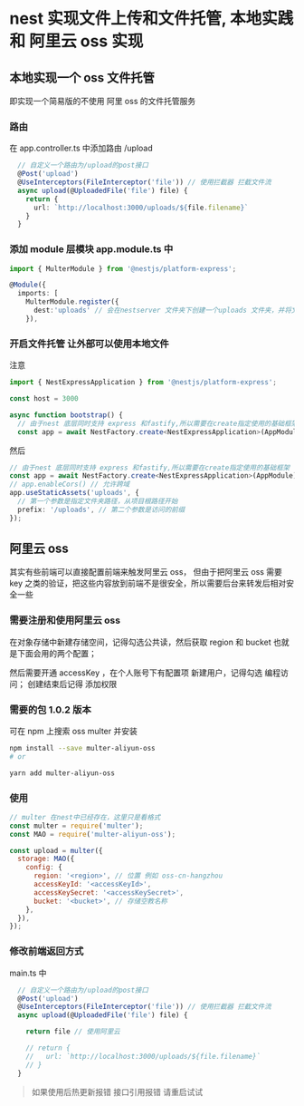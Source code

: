 # nest 实现文件上传和文件托管, 本地实践和 阿里云 oss 实现

## 本地实现一个 oss 文件托管

即实现一个简易版的不使用 阿里 oss 的文件托管服务

### 路由

在 app.controller.ts 中添加路由 /upload

```ts
  // 自定义一个路由为/upload的post接口
  @Post('upload')
  @UseInterceptors(FileInterceptor('file')) // 使用拦截器 拦截文件流
  async upload(@UploadedFile('file') file) {
    return {
      url: `http://localhost:3000/uploads/${file.filename}`
    }
  }
```

### 添加 module 层模块 app.module.ts 中

```ts
import { MulterModule } from '@nestjs/platform-express';

@Module({
  imports: [
    MulterModule.register({
      dest:'uploads' // 会在nestserver 文件夹下创建一个uploads 文件夹，并将文件存入此处
    }),
```

### 开启文件托管 让外部可以使用本地文件

注意

```ts
import { NestExpressApplication } from '@nestjs/platform-express';

const host = 3000

async function bootstrap() {
  // 由于nest 底层同时支持 express 和fastify,所以需要在create指定使用的基础框架
  const app = await NestFactory.create<NestExpressApplication>(AppModule);
```

然后

```ts
// 由于nest 底层同时支持 express 和fastify,所以需要在create指定使用的基础框架
const app = await NestFactory.create<NestExpressApplication>(AppModule);
// app.enableCors() // 允许跨域
app.useStaticAssets('uploads', {
  // 第一个参数是指定文件夹路径，从项目根路径开始
  prefix: '/uploads', // 第二个参数是访问的前缀
});
```

## 阿里云 oss

其实有些前端可以直接配置前端来触发阿里云 oss， 但由于把阿里云 oss 需要 key 之类的验证，把这些内容放到前端不是很安全，所以需要后台来转发后相对安全一些

### 需要注册和使用阿里云 oss

在对象存储中新建存储空间，记得勾选公共读，然后获取 region 和 bucket 也就是下面会用的两个配置；

然后需要开通 accessKey ，在个人账号下有配置项 新建用户，记得勾选 编程访问； 创建结束后记得 添加权限

### 需要的包 1.0.2 版本

可在 npm 上搜索 oss multer 并安装

```sh
npm install --save multer-aliyun-oss
# or

yarn add multer-aliyun-oss
```

### 使用

```js
// multer 在nest中已经存在，这里只是看格式
const multer = require('multer');
const MAO = require('multer-aliyun-oss');

const upload = multer({
  storage: MAO({
    config: {
      region: '<region>', // 位置 例如 oss-cn-hangzhou
      accessKeyId: '<accessKeyId>',
      accessKeySecret: '<accessKeySecret>',
      bucket: '<bucket>', // 存储空教名称
    },
  }),
});
```

### 修改前端返回方式

main.ts 中

```ts
  // 自定义一个路由为/upload的post接口
  @Post('upload')
  @UseInterceptors(FileInterceptor('file')) // 使用拦截器 拦截文件流
  async upload(@UploadedFile('file') file) {

    return file // 使用阿里云

    // return {
    //   url: `http://localhost:3000/uploads/${file.filename}`
    // }
  }
```

> 如果使用后热更新报错 接口引用报错 请重启试试
